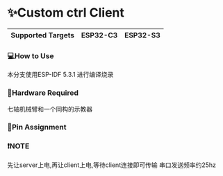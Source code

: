 # ✨Custom ctrl Client

| Supported Targets | ESP32-C3 | ESP32-S3 |
| ----------------- | -------- | -------- |

### 💻How to Use 
本分支使用ESP-IDF 5.3.1 进行编译烧录

### 🎯Hardware Required
七轴机械臂和一个同构的示教器

### 📌Pin Assignment

### ❗NOTE
先让server上电,再让client上电,等待client连接即可传输
串口发送频率约25hz



